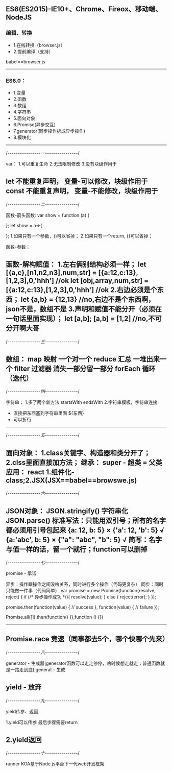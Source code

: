 ## ES6(ES2015)-IE10+、Chrome、Fireox、移动端、NodeJS

### 编辑、转换
- 1.在线转换（browser.js）
- 2.提前编译（支持）

babel==browser.js

------------------------------------------------------------------------------------

### ES6.0：
- 1.变量
- 2.函数
- 3.数组
- 4.字符串
- 5.面向对象
- 6.Promise(异步交互)
- 7.generator(同步操作拆成异步操作)
- 8.模块化
------------------------------------------------------------------

/*----------------一----------------*/

var：
1.可以重复生命
2.无法限制修改
3.没有块级作用于

let      不能重复声明， 变量-可以修改，块级作用于
const    不能重复声明， 变量-不能修改，块级作用于
------------------------------------------------------------------



/*----------------二----------------*/

函数-箭头函数:
var show = function (a) {

};
let show = a=>{

};
1.如果只有一个参数，()可以省掉；
2.如果只有一个return, {}可以省掉；

函数-参数：



函数-解构赋值：
1.左右俩别结构必须一样；
let [{a,c},[n1,n2,n3],num,str] = [{a:12,c:13},[1,2,3],0,'hhh'] //ok
let [obj,array,num,str] = [{a:12,c:13},[1,2,3],0,'hhh'] //ok
2.右边必须是个东西；
let {a,b} = {12,13} //no,右边不是个东西啊，json不是，数组不是
3.声明和赋值不能分开（必须在一句话里面实现）；
let [a,b];
[a,b] = [1,2] //no,不可分开啊大哥
------------------------------------------------------------------



/*----------------三----------------*/

数组：
map        映射           一个对一个
reduce     汇总           一堆出来一个
filter     过滤器         消失一部分留一部分
forEach    循环（迭代）
------------------------------------------------------------------



/*----------------四----------------*/

字符串：
1.多了两个新方法 
  startsWith
  endsWith
2.字符串模板，字符串连接
  - 直接把东西塞到字符串里面   ${东西}
  - 可以折行
------------------------------------------------------------------
  


/*----------------五----------------*/

面向对象：
1.class关键字、构造器和类分开了；
2.clss里面直接加方法；
继承：
super - 超类 = 父类
应用：
react 1.组件化-class;2.JSX(JSX==babel==browswe.js)
------------------------------------------------------------------




/*----------------六----------------*/

JSON对象：
JSON.stringify()    字符串化
JSON.parse()
标准写法：只能用双引号；所有的名字都必须用引号包起来
{a: 12, b: 5}          ×
{'a': 12, 'b': 5}      √
{a:'abc', b: 5}        ×
{"a": "abc", "b": 5}   √
简写：名字与值一样的话，留一个就行；function可以删掉
------------------------------------------------------------------




/*----------------七----------------*/

promise - 承诺

异步：操作跟操作之间没啥关系，同时进行多个操作（代码更复杂）
同步：同时只能做一件事（代码简单）
var promise = new Promise(function(resolve, reject) {
  if (/* 异步操作成功 */){
    resolve(value);
  } else {
    reject(error);
  }
});

promise.then(function(value) {
 // success
}, function(value) {
 // failure
});

Promise.all([]).then(function() {},function () {})

---
Promise.race      竞速（同事都去5个，哪个快哪个先来）
------------------------------------------------------------------




/*----------------八----------------*/

generator - 生成器(generator函数可以走走停停，啥时候想走就走；普通函数就是一路走到底)
generat - 生成

yield - 放弃
------------------------------------------------------------------




/*----------------九----------------*/

yield传参、返回

1.yield可以传参
最后步骤需要return

2.yield返回
------------------------------------------------------------------




/*----------------十----------------*/

runner
KOA基于Node.js平台下一代web开发框架
